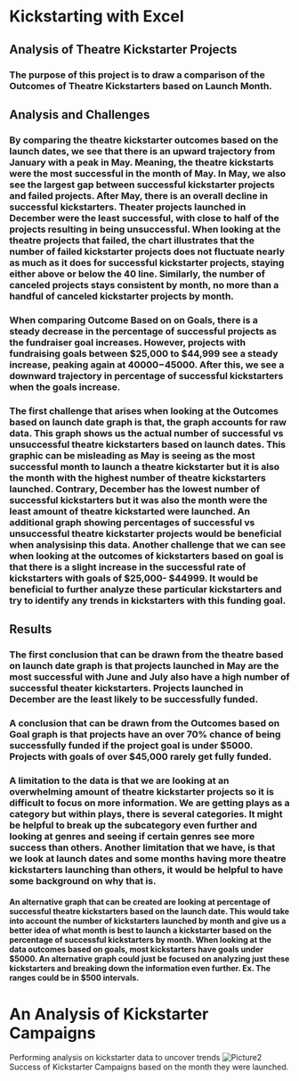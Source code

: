 # Kickstarting with Excel
## Analysis of Theatre Kickstarter Projects
### The purpose of this project is to draw a comparison of the Outcomes of Theatre Kickstarters based on Launch Month. 
## Analysis and Challenges 
### By comparing the theatre kickstarter outcomes based on the launch dates, we see that there is an upward trajectory from January with a peak in May. Meaning, the theatre kickstarts were the most successful in the month of May. In May, we also see the largest gap between successful kickstarter projects and failed projects. After May, there is an overall decline in successful kickstarters. Theater projects launched in December were the least successful, with close to half of the projects resulting in being unsuccessful. When looking at the theatre projects that failed, the chart illustrates that the number of failed kickstarter projects does not fluctuate nearly as much as it does for successful kickstarter projects, staying either above or below the 40 line. Similarly, the number of canceled projects stays consistent by month, no more than a handful of canceled kickstarter projects by month. 
### When comparing Outcome Based on on Goals, there is a steady decrease in the percentage of successful projects as the fundraiser goal increases. However, projects with fundraising goals between $25,000 to $44,999 see a steady increase, peaking again at $40000-$45000. After this, we see a downward trajectory in percentage of successful kickstarters when the goals increase. 
### The first challenge that arises when looking at the Outcomes based on launch date graph is that, the graph accounts for raw data. This graph shows us the actual number of successful vs unsuccessful theatre kickstarters based on launch dates. This graphic can be misleading as May is seeing as the most successful month to launch a theatre kickstarter but it is also the month with the highest number of theatre kickstarters launched. Contrary, December has the lowest number of successful kickstarters but it was also the month were the least amount of theatre kickstarted were launched. An additional graph showing percentages of successful vs unsuccessful theatre kickstarter projects would be beneficial when analysisinp this data. Another challenge that we can see when looking at the outcomes of kickstarters based on goal is that there is a slight increase in the successful rate of kickstarters with goals of $25,000- $44999. It would be beneficial to further analyze these particular kickstarters and try to identify	any trends in kickstarters with this funding goal. 

## Results
### The first conclusion that can be drawn from the theatre based on launch date graph is that projects launched in May are the most successful with June and July also have a high number of successful theater kickstarters. Projects launched in December are the least likely to be successfully funded. 
### A conclusion that can be drawn from the Outcomes based on Goal graph is that projects have an over 70% chance of being successfully funded if the project goal is under $5000. Projects with goals of over $45,000 rarely get fully funded.
### A limitation to the data is that we are looking at an overwhelming amount of theatre kickstarter projects so it is difficult to focus on more information. We are getting plays as a category but within plays, there is several categories. It might be helpful to break up the subcategory even further and looking at genres and seeing if certain genres see more success than others. Another limitation that we have, is that we look at launch dates and some months having more theatre kickstarters launching than others, it would be helpful to have some background on why that is. 
#### An alternative graph that can be created are looking at percentage of successful theatre kickstarters based on the launch date. This would take into account the number of kickstarters launched by month and give us a better idea of what month is best to launch a kickstarter based on the percentage of successful kickstarters by month. When looking at the data outcomes based on goals, most kickstarters have goals under $5000. An alternative graph could just be focused on analyzing just these kickstarters and breaking down the information even further. Ex. The ranges could be in $500 intervals. 


# An Analysis of Kickstarter Campaigns
Performing analysis on kickstarter data to uncover trends
![Picture2](https://user-images.githubusercontent.com/100246124/155611332-ed375849-e813-4bdf-9f2f-bbe5c6b343c6.png)
Success of Kickstarter Campaigns based on the month they were launched. 
